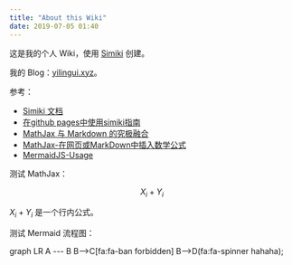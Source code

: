 ```yaml
---
title: "About this Wiki"
date: 2019-07-05 01:40
---
```


这是我的个人 Wiki，使用 [Simiki](http://simiki.org) 创建。

我的 Blog：[yilingui.xyz](https://yilingui.xyz/)。

参考：

- [Simiki 文档](http://simiki.org/zh-docs/)
- [在github pages中使用simiki指南](https://tracholar.github.io/wiki/web/simiki.html)
- [MathJax 与 Markdown 的究极融合](https://yihui.name/cn/2017/04/mathjax-markdown/)
- [MathJax-在网页或MarkDown中插入数学公式](https://weilai5432.github.io/2017/01/11/MathJax-%E5%9C%A8MarkDown%E4%B8%AD%E6%8F%92%E5%85%A5%E6%95%B0%E5%AD%A6%E5%85%AC%E5%BC%8F/)
- [MermaidJS-Usage](https://mermaidjs.github.io/usage.html)

测试 MathJax：

$$X_i + Y_i$$

$X_i + Y_i$ 是一个行内公式。

测试 Mermaid 流程图：

<div class="mermaid">
graph LR
  A --- B
  B-->C[fa:fa-ban forbidden]
  B-->D(fa:fa-spinner hahaha);
</div>
